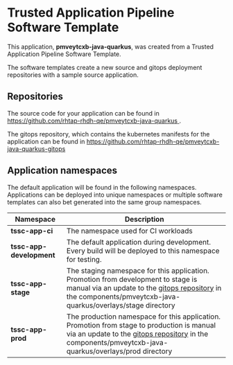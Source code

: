 # Trusted Application Pipeline Software Template

This application, **pmveytcxb-java-quarkus**, was created from a Trusted Application Pipeline Software Template.

The software templates create a new source and gitops deployment repositories with a sample source application. 

## Repositories

The source code for your application can be found in [https://github.com/rhtap-rhdh-qe/pmveytcxb-java-quarkus ](https://github.com/rhtap-rhdh-qe/pmveytcxb-java-quarkus ).
 
The gitops repository, which contains the kubernetes manifests for the application can be found in 
[https://github.com/rhtap-rhdh-qe/pmveytcxb-java-quarkus-gitops ](https://github.com/rhtap-rhdh-qe/pmveytcxb-java-quarkus-gitops ) 

## Application namespaces 

The default application will be found in the following namespaces. Applications can be deployed into unique namespaces or multiple software templates can also bet generated into the same group namespaces.  

|  Namespace   |  Description   |  
| -------- | -------- |
| **tssc-app-ci** | The namespace used for CI workloads |
| **tssc-app-development** | The default application during development. Every build will be deployed to this namespace for testing. |
| **tssc-app-stage** | The staging namespace for this application. Promotion from development to stage is manual via an update to the [gitops repository](https://github.com/rhtap-rhdh-qe/pmveytcxb-java-quarkus-gitops ) in the components/pmveytcxb-java-quarkus/overlays/stage directory |
| **tssc-app-prod** | The production namespace for this application. Promotion from stage to production is manual via an update to the [gitops repository](https://github.com/rhtap-rhdh-qe/pmveytcxb-java-quarkus-gitops ) in the components/pmveytcxb-java-quarkus/overlays/prod directory |